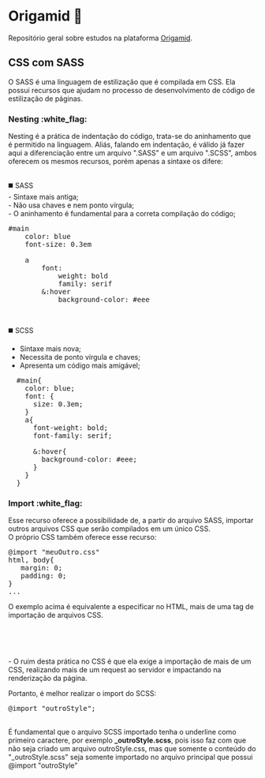 # Origamid :wolf:	
Repositório geral sobre estudos na plataforma <a href="www.origamid.com">Origamid</a>.
<h2> CSS com SASS </h2>
O SASS é uma linguagem de estilização que é compilada em CSS. Ela possui recursos que ajudam no processo de desenvolvimento de código de estilização de páginas.
<h3>Nesting :white_flag:</h3> 
Nesting é a prática de indentação do código, trata-se do aninhamento que é permitido na linguagem. 
Aliás, falando em indentação, é válido já fazer aqui a diferenciação entre um arquivo ".SASS" e um arquivo ".SCSS", ambos oferecem os mesmos recursos, porém apenas a sintaxe
os difere:
<br><br>

 :black_medium_square: SASS<br>
    - Sintaxe mais antiga;<br>
    - Não usa chaves e nem ponto vírgula;<br>
    - O aninhamento é fundamental para a correta compilação do código;<br>

<pre>
#main
    color: blue
    font-size: 0.3em

    a
        font:
            weight: bold
            family: serif
        &:hover
            background-color: #eee
</pre>

<br>

:black_medium_square: SCSS<br>
  - Sintaxe mais nova;
  - Necessita de ponto vírgula e chaves;
  - Apresenta um código mais amigável;
<pre>
  #main{
    color: blue;
    font: {
      size: 0.3em;
    }
    a{
      font-weight: bold;
      font-family: serif;
      
      &:hover{
        background-color: #eee;
      }
    }  
  }
</pre>

<h3>Import :white_flag:</h3> 
Esse recurso oferece a possibilidade de, a partir do arquivo SASS, importar outros arquivos CSS que serão compilados em um único CSS.<br>
O próprio CSS também oferece esse recurso:
<pre>
@import "meuOutro.css"
html, body{
   margin: 0;
   padding: 0;
}
...
</pre>
O exemplo acima é equivalente a especificar no HTML, mais de uma tag de importação de arquivos CSS.

<pre>
<link rel="stylesheet" href="css/style.css"> 
<link rel="stylesheet" href="css/meuOutro.css">
</pre>
<br>
- O ruim desta prática no CSS é que ela exige a importação de mais de um CSS, realizando mais de um request ao servidor e impactando na renderização da página.<br>

Portanto, é melhor realizar o import do SCSS: 
<pre>@import "outroStyle";</pre> 
<br>
É fundamental que o arquivo SCSS importado tenha o underline como primeiro caractere, por exemplo <strong>_outroStyle.scss</strong>, pois isso faz com que não seja criado um arquivo outroStyle.css, mas que somente o conteúdo do "_outroStyle.scss" seja somente importado no arquivo principal que possui @import "outroStyle"

